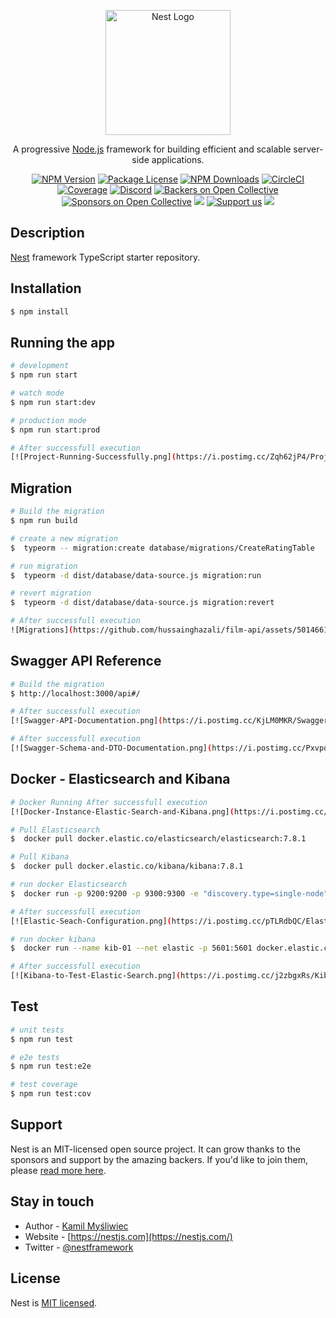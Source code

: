 <p align="center">
  <a href="http://nestjs.com/" target="blank"><img src="https://nestjs.com/img/logo-small.svg" width="200" alt="Nest Logo" /></a>
</p>

[circleci-image]: https://img.shields.io/circleci/build/github/nestjs/nest/master?token=abc123def456
[circleci-url]: https://circleci.com/gh/nestjs/nest

  <p align="center">A progressive <a href="http://nodejs.org" target="_blank">Node.js</a> framework for building efficient and scalable server-side applications.</p>
    <p align="center">
<a href="https://www.npmjs.com/~nestjscore" target="_blank"><img src="https://img.shields.io/npm/v/@nestjs/core.svg" alt="NPM Version" /></a>
<a href="https://www.npmjs.com/~nestjscore" target="_blank"><img src="https://img.shields.io/npm/l/@nestjs/core.svg" alt="Package License" /></a>
<a href="https://www.npmjs.com/~nestjscore" target="_blank"><img src="https://img.shields.io/npm/dm/@nestjs/common.svg" alt="NPM Downloads" /></a>
<a href="https://circleci.com/gh/nestjs/nest" target="_blank"><img src="https://img.shields.io/circleci/build/github/nestjs/nest/master" alt="CircleCI" /></a>
<a href="https://coveralls.io/github/nestjs/nest?branch=master" target="_blank"><img src="https://coveralls.io/repos/github/nestjs/nest/badge.svg?branch=master#9" alt="Coverage" /></a>
<a href="https://discord.gg/G7Qnnhy" target="_blank"><img src="https://img.shields.io/badge/discord-online-brightgreen.svg" alt="Discord"/></a>
<a href="https://opencollective.com/nest#backer" target="_blank"><img src="https://opencollective.com/nest/backers/badge.svg" alt="Backers on Open Collective" /></a>
<a href="https://opencollective.com/nest#sponsor" target="_blank"><img src="https://opencollective.com/nest/sponsors/badge.svg" alt="Sponsors on Open Collective" /></a>
  <a href="https://paypal.me/kamilmysliwiec" target="_blank"><img src="https://img.shields.io/badge/Donate-PayPal-ff3f59.svg"/></a>
    <a href="https://opencollective.com/nest#sponsor"  target="_blank"><img src="https://img.shields.io/badge/Support%20us-Open%20Collective-41B883.svg" alt="Support us"></a>
  <a href="https://twitter.com/nestframework" target="_blank"><img src="https://img.shields.io/twitter/follow/nestframework.svg?style=social&label=Follow"></a>
</p>
  <!--[![Backers on Open Collective](https://opencollective.com/nest/backers/badge.svg)](https://opencollective.com/nest#backer)
  [![Sponsors on Open Collective](https://opencollective.com/nest/sponsors/badge.svg)](https://opencollective.com/nest#sponsor)-->

## Description

[Nest](https://github.com/nestjs/nest) framework TypeScript starter repository.

## Installation

```bash
$ npm install
```

## Running the app

```bash
# development
$ npm run start

# watch mode
$ npm run start:dev

# production mode
$ npm run start:prod

# After successfull execution
[![Project-Running-Successfully.png](https://i.postimg.cc/Zqh62jP4/Project-Running-Successfully.png)](https://postimg.cc/212qBQXK)
```

## Migration

```bash
# Build the migration
$ npm run build

# create a new migration
$  typeorm -- migration:create database/migrations/CreateRatingTable

# run migration
$  typeorm -d dist/database/data-source.js migration:run

# revert migration
$  typeorm -d dist/database/data-source.js migration:revert

# After successfull execution
![Migrations](https://github.com/hussainghazali/film-api/assets/50146615/3b323013-3974-4703-9bb9-da2e75f5ec63)
```

## Swagger API Reference

```bash
# Build the migration
$ http://localhost:3000/api#/

# After successfull execution
[![Swagger-API-Documentation.png](https://i.postimg.cc/KjLM0MKR/Swagger-API-Documentation.png)](https://postimg.cc/WqNz3twv)

# After successfull execution
[![Swagger-Schema-and-DTO-Documentation.png](https://i.postimg.cc/PxvpqwQ2/Swagger-Schema-and-DTO-Documentation.png)](https://postimg.cc/Vr1LG5TC)
```

## Docker - Elasticsearch and Kibana

```bash
# Docker Running After successfull execution
[![Docker-Instance-Elastic-Search-and-Kibana.png](https://i.postimg.cc/G3DSsgMx/Docker-Instance-Elastic-Search-and-Kibana.png)](https://postimg.cc/LhHVcDFJ)

# Pull Elasticsearch
$  docker pull docker.elastic.co/elasticsearch/elasticsearch:7.8.1 

# Pull Kibana
$  docker pull docker.elastic.co/kibana/kibana:7.8.1  

# run docker Elasticsearch
$  docker run -p 9200:9200 -p 9300:9300 -e "discovery.type=single-node" docker.elastic.co/elasticsearch/elasticsearch:7.8.1

# After successfull execution
[![Elastic-Seach-Configuration.png](https://i.postimg.cc/pTLRdbQC/Elastic-Seach-Configuration.png)](https://postimg.cc/94Kvxknw)

# run docker kibana
$  docker run --name kib-01 --net elastic -p 5601:5601 docker.elastic.co/kibana/kibana:7.8.1

# After successfull execution
[![Kibana-to-Test-Elastic-Search.png](https://i.postimg.cc/j2zbgxRs/Kibana-to-Test-Elastic-Search.png)](https://postimg.cc/N2fSLwyV)
```

## Test

```bash
# unit tests
$ npm run test

# e2e tests
$ npm run test:e2e

# test coverage
$ npm run test:cov
```

## Support

Nest is an MIT-licensed open source project. It can grow thanks to the sponsors and support by the amazing backers. If you'd like to join them, please [read more here](https://docs.nestjs.com/support).

## Stay in touch

- Author - [Kamil Myśliwiec](https://kamilmysliwiec.com)
- Website - [https://nestjs.com](https://nestjs.com/)
- Twitter - [@nestframework](https://twitter.com/nestframework)

## License

Nest is [MIT licensed](LICENSE).
